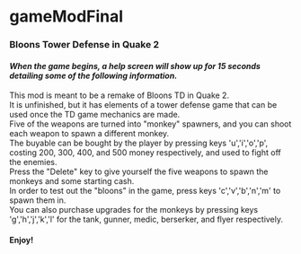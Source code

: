 # gameModFinal
### Bloons Tower Defense in Quake 2
#### *When the game begins, a help screen will show up for 15 seconds detailing some of the following information.*
This mod is meant to be a remake of Bloons TD in Quake 2.\
It is unfinished, but it has elements of a tower defense game that can be used once the TD game mechanics are made.\
Five of the weapons are turned into "monkey" spawners, and you can shoot each weapon to spawn a different monkey.\
The buyable can be bought by the player by pressing keys 'u','i','o','p', costing 200, 300, 400, and 500 money respectively, and used to fight off the enemies.\
Press the "Delete" key to give yourself the five weapons to spawn the monkeys and some starting cash.\
In order to test out the "bloons" in the game, press keys 'c','v','b','n','m' to spawn them in.\
You can also purchase upgrades for the monkeys by pressing keys 'g','h','j','k','l' for the tank, gunner, medic, berserker, and flyer respectively.

#### Enjoy!
